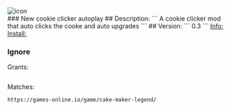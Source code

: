 <img src="undefined" title='icon'>
<br>
### New cookie clicker autoplay
## Description:
```
A cookie clicker mod that auto clicks the cooke and auto upgrades
```
## Version:
```
0.3
```
<a href='https://greasyfork.org/scripts/404079-new-cookie-clicker-autoplay'>Info:</a>
<a href='https://greasyfork.org/scripts/404079-new-cookie-clicker-autoplay/code/New%20cookie%20clicker%20autoplay.user.js'>Install:</a>
 
### Ignore
Grants:
```
```
Matches:
```
https://games-online.io/game/cake-maker-legend/
```